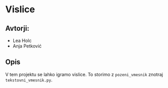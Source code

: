 # Vislice

## Avtorji:

* Lea Holc
* Anja Petković

## Opis

V tem projektu se lahko igramo vislice. To storimo z `pozeni_vmesnik` znotraj `tekstovni_vmesnik.py`.

